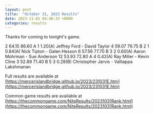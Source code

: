 ```yaml
---
layout: post
title:  "October 31, 2023 Results"
date: 2023-11-01 04:48:33 +0000
categories: results
---
```

Thanks for coming to tonight's game.


2   64.15   86.60  A   1                1.20(A)  Jeffrey Ford - David Taylor
4   59.07   79.75  B   2     1          0.84(A)  Nick Tipton - Galen Hesson
6   57.56   77.70  B   3     2          0.60(A)  Aaron Mohrman - Sue Anderson
12   53.93   72.80  A   4                0.42(A)  Ray Miller - Kevin Cline
3   52.89   71.40  B   5     3          0.28(B)  Christopher Jarvis - Valliappa Lakshmanan

Full results are available at [https://mercerislandbridge.github.io/2023/231031E.htm](https://mercerislandbridge.github.io/2023/231031E.htm)

Common game results are available at [https://thecommongame.com/NiteResults/20231031Rank.html](https://thecommongame.com/NiteResults/20231031Rank.html)
